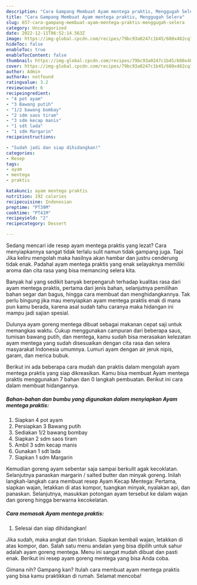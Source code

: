 ```yaml
---
description: "Cara Gampang Membuat Ayam mentega praktis, Menggugah Selera"
title: "Cara Gampang Membuat Ayam mentega praktis, Menggugah Selera"
slug: 657-cara-gampang-membuat-ayam-mentega-praktis-menggugah-selera
category: Uncategorized
date: 2022-12-11T06:52:14.563Z
image: https://img-global.cpcdn.com/recipes/79bc93a0247c1b45/680x482cq70/ayam-mentega-praktis-foto-resep-utama.jpg
hideToc: false
enableToc: true
enableTocContent: false
thumbnail: https://img-global.cpcdn.com/recipes/79bc93a0247c1b45/680x482cq70/ayam-mentega-praktis-foto-resep-utama.jpg
cover: https://img-global.cpcdn.com/recipes/79bc93a0247c1b45/680x482cq70/ayam-mentega-praktis-foto-resep-utama.jpg
author: Admin
authorAv: notfound
ratingvalue: 3.2
reviewcount: 6
recipeingredient:
- "4 pot ayam"
- "3 Bawang putih"
- "1/2 bawang bombay"
- "2 sdm saos tiram"
- "3 sdm kecap manis"
- "1 sdt lada"
- "1 sdm Margarin"
recipeinstructions:

- "Sudah jadi dan siap dihidangkan!"
categories:
- Resep
tags:
- ayam
- mentega
- praktis

katakunci: ayam mentega praktis 
nutrition: 192 calories
recipecuisine: Indonesian
preptime: "PT39M"
cooktime: "PT41M"
recipeyield: "2"
recipecategory: Dessert

---
```



Sedang mencari ide resep ayam mentega praktis yang lezat? Cara menyiapkannya sangat tidak terlalu sulit namun tidak gampang juga. Tapi Jika keliru mengolah maka hasilnya akan hambar dan justru cenderung tidak enak. Padahal ayam mentega praktis yang enak selayaknya memiliki aroma dan cita rasa yang bisa memancing selera kita.


Banyak hal yang sedikit banyak berpengaruh terhadap kualitas rasa dari ayam mentega praktis, pertama dari jenis bahan, selanjutnya pemilihan bahan segar dan bagus, hingga cara membuat dan menghidangkannya. Tak perlu bingung jika mau menyiapkan ayam mentega praktis enak di mana pun kamu berada, karena asal sudah tahu caranya maka hidangan ini mampu jadi sajian spesial.

Dulunya ayam goreng mentega dibuat sebagai makanan cepat saji untuk memangkas waktu. Cukup menggunakan campuran dari beberapa saus, tumisan bawang putih, dan mentega, kamu sudah bisa merasakan kelezatan ayam mentega yang sudah disesuaikan dengan cita rasa dan selera masyarakat Indonesia umumnya. Lumuri ayam dengan air jeruk nipis, garam, dan merica bubuk.


Berikut ini ada beberapa cara mudah dan praktis dalam mengolah ayam mentega praktis yang siap dikreasikan. Kamu bisa membuat Ayam mentega praktis menggunakan 7 bahan dan 0 langkah pembuatan. Berikut ini cara dalam membuat hidangannya.

<!--inarticleads1-->

##### Bahan-bahan dan bumbu yang digunakan dalam menyiapkan Ayam mentega praktis:

1. Siapkan 4 pot ayam
1. Persiapkan 3 Bawang putih
1. Sediakan 1/2 bawang bombay
1. Siapkan 2 sdm saos tiram
1. Ambil 3 sdm kecap manis
1. Gunakan 1 sdt lada
1. Siapkan 1 sdm Margarin


Kemudian goreng ayam sebentar saja sampai berkulit agak kecoklatan. Selanjutnya panaskan margarin / salted butter dan minyak goreng. Inilah langkah-langkah cara membuat resep Ayam Kecap Mentega: Pertama, siapkan wajan, letakkan di atas kompor, tuangkan minyak, nyalakan api, dan panaskan. Selanjutnya, masukkan potongan ayam tersebut ke dalam wajan dan goreng hingga berwarna kecokelatan. 

<!--inarticleads2-->

##### Cara memasak Ayam mentega praktis:


1. Selesai dan siap dihidangkan!

Jika sudah, maka angkat dan tiriskan. Siapkan kembali wajan, letakkan di atas kompor, dan. Salah satu menu andalan yang bisa dipilih untuk sahur adalah ayam goreng mentega. Menu ini sangat mudah dibuat dan pasti enak. Berikut ini resep ayam goreng mentega yang bisa Anda coba. 

Gimana nih? Gampang kan? Itulah cara membuat ayam mentega praktis yang bisa kamu praktikkan di rumah. Selamat mencoba!
